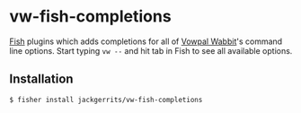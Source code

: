 # vw-fish-completions
[Fish](https://fishshell.com/) plugins which adds completions for all of [Vowpal Wabbit](https://vowpalwabbit.org/)'s command line options. Start typing `vw --` and hit tab in Fish to see all available options.

## Installation

```sh
$ fisher install jackgerrits/vw-fish-completions
```
